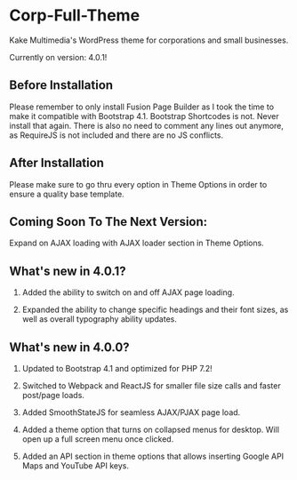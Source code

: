 # Corp-Full-Theme
Kake Multimedia's WordPress theme for corporations and small businesses.

Currently on version: 4.0.1!

## Before Installation

Please remember to only install Fusion Page Builder as I took the time to make it compatible with Bootstrap 4.1. Bootstrap Shortcodes is not. Never install that again. There is also no need to comment any lines out anymore, as RequireJS is not included and there are no JS conflicts.

## After Installation
 
Please make sure to go thru every option in Theme Options in order to ensure a quality base template.

## Coming Soon To The Next Version:

Expand on AJAX loading with AJAX loader section in Theme Options.

## What's new in 4.0.1?

1. Added the ability to switch on and off AJAX page loading.

2. Expanded the ability to change specific headings and their font sizes, as well as overall typography ability updates.

## What's new in 4.0.0?

1. Updated to Bootstrap 4.1 and optimized for PHP 7.2!

2. Switched to Webpack and ReactJS for smaller file size calls and faster post/page loads.

3. Added SmoothStateJS for seamless AJAX/PJAX page load.

4. Added a theme option that turns on collapsed menus for desktop. Will open up a full screen menu once clicked.

5. Added an API section in theme options that allows inserting Google API Maps and YouTube API keys.